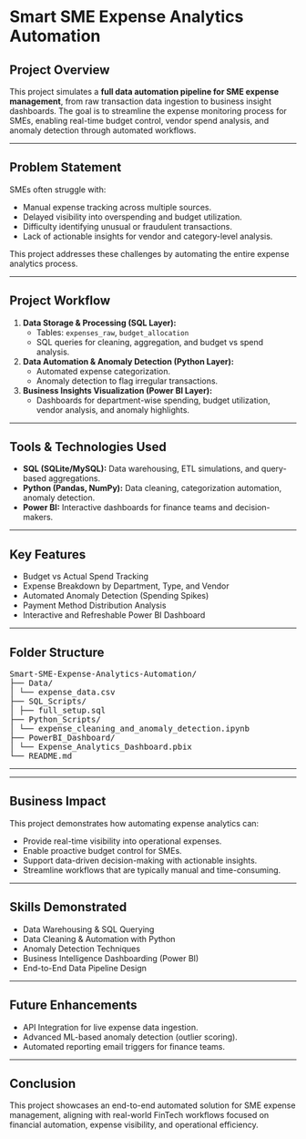 # Smart SME Expense Analytics Automation

## Project Overview
This project simulates a **full data automation pipeline for SME expense management**, from raw transaction data ingestion to business insight dashboards. The goal is to streamline the expense monitoring process for SMEs, enabling real-time budget control, vendor spend analysis, and anomaly detection through automated workflows.

---

## Problem Statement
SMEs often struggle with:
- Manual expense tracking across multiple sources.
- Delayed visibility into overspending and budget utilization.
- Difficulty identifying unusual or fraudulent transactions.
- Lack of actionable insights for vendor and category-level analysis.

This project addresses these challenges by automating the entire expense analytics process.

---

## Project Workflow
1. **Data Storage & Processing (SQL Layer):**
   - Tables: `expenses_raw`, `budget_allocation`
   - SQL queries for cleaning, aggregation, and budget vs spend analysis.
2. **Data Automation & Anomaly Detection (Python Layer):**
   - Automated expense categorization.
   - Anomaly detection to flag irregular transactions.
3. **Business Insights Visualization (Power BI Layer):**
   - Dashboards for department-wise spending, budget utilization, vendor analysis, and anomaly highlights.

---

## Tools & Technologies Used
- **SQL (SQLite/MySQL):** Data warehousing, ETL simulations, and query-based aggregations.
- **Python (Pandas, NumPy):** Data cleaning, categorization automation, anomaly detection.
- **Power BI:** Interactive dashboards for finance teams and decision-makers.

---

## Key Features
- Budget vs Actual Spend Tracking
- Expense Breakdown by Department, Type, and Vendor
- Automated Anomaly Detection (Spending Spikes)
- Payment Method Distribution Analysis
- Interactive and Refreshable Power BI Dashboard

---

## Folder Structure
<pre>
Smart-SME-Expense-Analytics-Automation/
├── Data/
│ └── expense_data.csv
├── SQL_Scripts/
│ ├── full_setup.sql
├── Python_Scripts/
│ └── expense_cleaning_and_anomaly_detection.ipynb
├── PowerBI_Dashboard/
│ └── Expense_Analytics_Dashboard.pbix
└── README.md
</pre>

---


---

## Business Impact
This project demonstrates how automating expense analytics can:
- Provide real-time visibility into operational expenses.
- Enable proactive budget control for SMEs.
- Support data-driven decision-making with actionable insights.
- Streamline workflows that are typically manual and time-consuming.

---

## Skills Demonstrated
- Data Warehousing & SQL Querying
- Data Cleaning & Automation with Python
- Anomaly Detection Techniques
- Business Intelligence Dashboarding (Power BI)
- End-to-End Data Pipeline Design

---

## Future Enhancements
- API Integration for live expense data ingestion.
- Advanced ML-based anomaly detection (outlier scoring).
- Automated reporting email triggers for finance teams.

---

## Conclusion
This project showcases an end-to-end automated solution for SME expense management, aligning with real-world FinTech workflows focused on financial automation, expense visibility, and operational efficiency.

